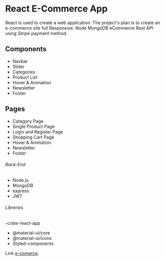 # React E-Commerce App
React is used to create a web application.
The project's plan is to create an e-commerce site full Responsive.
Node MongoDB eCommerce Rest API using Stripe payment method.

## Components 
- Navbar
- Slider
- Categories
- Product List
- Hover & Animation
- Newsletter
- Footer
## Pages 
- Category Page
- Single Product Page
- Login and Register Page
- Shopping Cart Page
- Hover & Animation
- Newsletter
- Footer

###### Back-End

- Node.js
- MongoDB
- express
- JWT

###### Libreries
-crate-react-app
- @material-ui/core
- @material-ui/icons
- Styled-components



Link [e-comerce](https://beautiful-jalebi-822928.netlify.app/).
